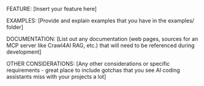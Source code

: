 FEATURE:
[Insert your feature here]

EXAMPLES:
[Provide and explain examples that you have in the examples/ folder]

DOCUMENTATION:
[List out any documentation (web pages, sources for an MCP server like Crawl4AI RAG, etc.) that will need to be referenced during development]

OTHER CONSIDERATIONS:
[Any other considerations or specific requirements - great place to include gotchas that you see AI coding assistants miss with your projects a lot]